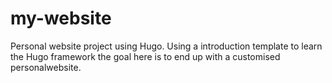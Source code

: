 # my-website
Personal website project using Hugo. Using a introduction template to learn the Hugo framework the goal here is to end up with a customised personalwebsite.
